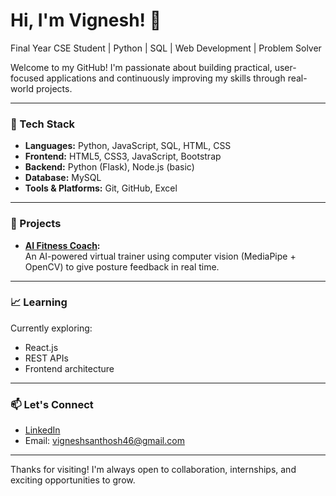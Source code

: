 # Hi, I'm Vignesh! 👋  
Final Year CSE Student | Python | SQL | Web Development | Problem Solver  

Welcome to my GitHub! I'm passionate about building practical, user-focused applications and continuously improving my skills through real-world projects.

---

### 🚀 Tech Stack
- **Languages:** Python, JavaScript, SQL, HTML, CSS  
- **Frontend:** HTML5, CSS3, JavaScript, Bootstrap  
- **Backend:** Python (Flask), Node.js (basic)  
- **Database:** MySQL  
- **Tools & Platforms:** Git, GitHub, Excel

---

### 🧠 Projects
- **[AI Fitness Coach](https://github.com/vignesh-4444/AI-Fitness-Coach):**  
  An AI-powered virtual trainer using computer vision (MediaPipe + OpenCV) to give posture feedback in real time.

---

### 📈 Learning
Currently exploring:
- React.js  
- REST APIs  
- Frontend architecture  

---

### 📫 Let's Connect
- [LinkedIn](https://www.linkedin.com/in/vignesh444)  
- Email: vigneshsanthosh46@gmail.com  

---

Thanks for visiting! I'm always open to collaboration, internships, and exciting opportunities to grow.
